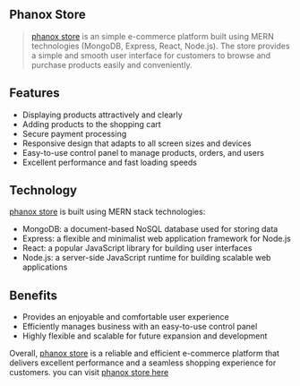 ## Phanox Store
> [phanox store](https://phanox-store.netlify.app) is an simple e-commerce platform built using MERN technologies (MongoDB, Express, React, Node.js). The store provides a simple and smooth user interface for customers to browse and purchase products easily and conveniently.

## Features
- Displaying products attractively and clearly
- Adding products to the shopping cart
- Secure payment processing
- Responsive design that adapts to all screen sizes and devices
- Easy-to-use control panel to manage products, orders, and users
- Excellent performance and fast loading speeds
## Technology
[phanox store](https://phanox-store.netlify.app) is built using MERN stack technologies:

- MongoDB: a document-based NoSQL database used for storing data
- Express: a flexible and minimalist web application framework for Node.js
- React: a popular JavaScript library for building user interfaces
- Node.js: a server-side JavaScript runtime for building scalable web applications
## Benefits
- Provides an enjoyable and comfortable user experience
- Efficiently manages business with an easy-to-use control panel
- Highly flexible and scalable for future expansion and development

Overall, [phanox store](https://phanox-store.netlify.app) is a reliable and efficient e-commerce platform that delivers excellent performance and a seamless shopping experience for customers. you can visit [phanox store here](https://phanox-store.netlify.app)

